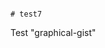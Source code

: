                                                                                                                                                                                                                                                                                                                                                                                                                                                              # test7
Test "graphical-gist"